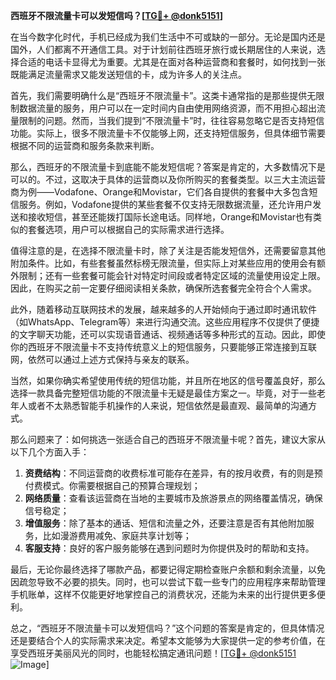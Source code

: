 **西班牙不限流量卡可以发短信吗？[[TG💪+ @donk5151](https://t.me/s/donk5151)]**

在当今数字化时代，手机已经成为我们生活中不可或缺的一部分。无论是国内还是国外，人们都离不开通信工具。对于计划前往西班牙旅行或长期居住的人来说，选择合适的电话卡显得尤为重要。尤其是在面对各种运营商和套餐时，如何找到一张既能满足流量需求又能发送短信的卡，成为许多人的关注点。

首先，我们需要明确什么是“西班牙不限流量卡”。这类卡通常指的是那些提供无限制数据流量的服务，用户可以在一定时间内自由使用网络资源，而不用担心超出流量限制的问题。然而，当我们提到“不限流量卡”时，往往容易忽略它是否支持短信功能。实际上，很多不限流量卡不仅能够上网，还支持短信服务，但具体细节需要根据不同的运营商和服务条款来判断。

那么，西班牙的不限流量卡到底能不能发短信呢？答案是肯定的，大多数情况下是可以的。不过，这取决于具体的运营商以及你所购买的套餐类型。以三大主流运营商为例——Vodafone、Orange和Movistar，它们各自提供的套餐中大多包含短信服务。例如，Vodafone提供的某些套餐不仅支持无限数据流量，还允许用户发送和接收短信，甚至还能拨打国际长途电话。同样地，Orange和Movistar也有类似的套餐选项，用户可以根据自己的实际需求进行选择。

值得注意的是，在选择不限流量卡时，除了关注是否能发短信外，还需要留意其他附加条件。比如，有些套餐虽然标榜无限流量，但实际上对某些应用的使用会有额外限制；还有一些套餐可能会针对特定时间段或者特定区域的流量使用设定上限。因此，在购买之前一定要仔细阅读相关条款，确保所选套餐完全符合个人需求。

此外，随着移动互联网技术的发展，越来越多的人开始倾向于通过即时通讯软件（如WhatsApp、Telegram等）来进行沟通交流。这些应用程序不仅提供了便捷的文字聊天功能，还可以实现语音通话、视频通话等多种形式的互动。因此，即使你的西班牙不限流量卡不支持传统意义上的短信服务，只要能够正常连接到互联网，依然可以通过上述方式保持与亲友的联系。

当然，如果你确实希望使用传统的短信功能，并且所在地区的信号覆盖良好，那么选择一款具备完整短信功能的不限流量卡无疑是最佳方案之一。毕竟，对于一些老年人或者不太熟悉智能手机操作的人来说，短信依然是最直观、最简单的沟通方式。

那么问题来了：如何挑选一张适合自己的西班牙不限流量卡呢？首先，建议大家从以下几个方面入手：

1. **资费结构**：不同运营商的收费标准可能存在差异，有的按月收费，有的则是预付费模式。你需要根据自己的预算合理规划；
2. **网络质量**：查看该运营商在当地的主要城市及旅游景点的网络覆盖情况，确保信号稳定；
3. **增值服务**：除了基本的通话、短信和流量之外，还要注意是否有其他附加服务，比如漫游费用减免、家庭共享计划等；
4. **客服支持**：良好的客户服务能够在遇到问题时为你提供及时的帮助和支持。

最后，无论你最终选择了哪款产品，都要记得定期检查账户余额和剩余流量，以免因疏忽导致不必要的损失。同时，也可以尝试下载一些专门的应用程序来帮助管理手机账单，这样不仅能更好地掌控自己的消费状况，还能为未来的出行提供更多便利。

总之，“西班牙不限流量卡可以发短信吗？”这个问题的答案是肯定的，但具体情况还是要结合个人的实际需求来决定。希望本文能够为大家提供一定的参考价值，在享受西班牙美丽风光的同时，也能轻松搞定通讯问题！[[TG💪+ @donk5151](https://t.me/s/donk5151) ![Image](https://i.postimg.cc/rwNCRYN7/Snipaste-2025-04-30-17-27-05.png)]